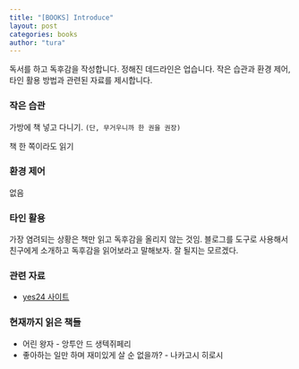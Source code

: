```yaml
---
title: "[BOOKS] Introduce"
layout: post
categories: books
author: "tura"
---
```


독서를 하고 독후감을 작성합니다. 정해진 데드라인은 업습니다.
작은 습관과 환경 제어, 타인 활용 방법과 관련된 자료를 제시합니다.

### 작은 습관
가방에 책 넣고 다니기. `(단, 무거우니까 한 권을 권장)`

책 한 쪽이라도 읽기

### 환경 제어
없음

### 타인 활용
가장 염려되는 상황은 책만 읽고 독후감을 올리지 않는 것임.
블로그를 도구로 사용해서 친구에게 소개하고 독후감을 읽어보라고 말해보자. 잘 될지는 모르겠다.

### 관련 자료
- [yes24 사이트][yes24 사이트]

### 현재까지 읽은 책들
- 어린 왕자 - 앙투안 드 생텍쥐페리
- 좋아하는 일만 하며 재미있게 살 순 없을까? - 나카고시 히로시

[yes24 사이트]: http://yes24.com/
